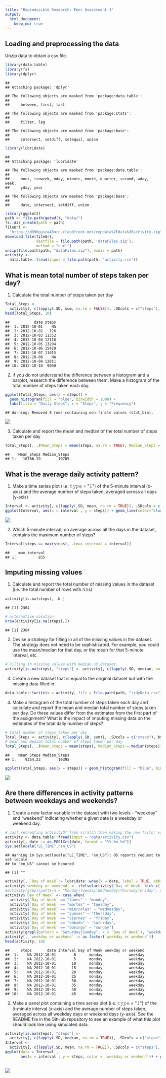 ```yaml
---
title: "Reproducible Research: Peer Assessment 1"
output: 
  html_document:
    keep_md: true
---
```



## Loading and preprocessing the data
Unzip data to obtain a csv file.


```r
library(data.table)
library(fs)
library(dplyr)
```

```
## 
## Attaching package: 'dplyr'
```

```
## The following objects are masked from 'package:data.table':
## 
##     between, first, last
```

```
## The following objects are masked from 'package:stats':
## 
##     filter, lag
```

```
## The following objects are masked from 'package:base':
## 
##     intersect, setdiff, setequal, union
```

```r
library(lubridate)
```

```
## 
## Attaching package: 'lubridate'
```

```
## The following objects are masked from 'package:data.table':
## 
##     hour, isoweek, mday, minute, month, quarter, second, wday, week,
##     yday, year
```

```
## The following objects are masked from 'package:base':
## 
##     date, intersect, setdiff, union
```

```r
library(ggplot2)
path <- file.path(getwd(), "data/")
fs::dir_create(path = path)
fileUrl <-
  "https://d396qusza40orc.cloudfront.net/repdata%2Fdata%2Factivity.zip"
download.file(fileUrl,
              destfile = file.path(path, 'dataFiles.zip'),
              method = "curl")
unzip(file.path(path, "dataFiles.zip"), exdir = path)
activity <-
  data.table::fread(input = file.path(path, "activity.csv"))
```



## What is mean total number of steps taken per day?
1. Calculate the total number of steps taken per day

```r
Total_Steps <-
  activity[, c(lapply(.SD, sum, na.rm = FALSE)), .SDcols = c("steps"), by = .(date)]
head(Total_Steps, 10)
```

```
##           date steps
##  1: 2012-10-01    NA
##  2: 2012-10-02   126
##  3: 2012-10-03 11352
##  4: 2012-10-04 12116
##  5: 2012-10-05 13294
##  6: 2012-10-06 15420
##  7: 2012-10-07 11015
##  8: 2012-10-08    NA
##  9: 2012-10-09 12811
## 10: 2012-10-10  9900
```
2. If you do not understand the difference between a histogram and a barplot, research the difference between them. Make a histogram of the total number of steps taken each day. 


```r
ggplot(Total_Steps, aes(x = steps)) +
  geom_histogram(fill = "blue", binwidth = 1000) +
  labs(title = "Daily Steps", x = "Steps", y = "Frequency")
```

```
## Warning: Removed 8 rows containing non-finite values (stat_bin).
```

![](PA1_template_files/figure-html/unnamed-chunk-3-1.png)<!-- -->

3. Calculate and report the mean and median of the total number of steps taken per day

```r
Total_Steps[, .(Mean_Steps = mean(steps, na.rm = TRUE), Median_Steps = median(steps, na.rm = TRUE))]
```

```
##    Mean_Steps Median_Steps
## 1:   10766.19        10765
```


## What is the average daily activity pattern?
1. Make a time series plot (i.e. 𝚝𝚢𝚙𝚎 = "𝚕") of the 5-minute interval (x-axis) and the average number of steps taken, averaged across all days (y-axis)


```r
Interval <- activity[, c(lapply(.SD, mean, na.rm = TRUE)), .SDcols = c("steps"), by = .(interval)] 
ggplot(Interval, aes(x = interval , y = steps)) + geom_line(color="blue", size=1) + labs(title = "Avg. Daily Steps", x = "Interval", y = "Avg. Steps per day")
```

![](PA1_template_files/figure-html/unnamed-chunk-5-1.png)<!-- -->

2. Which 5-minute interval, on average across all the days in the dataset, contains the maximum number of steps?


```r
Interval[steps == max(steps), .(max_interval = interval)]
```

```
##    max_interval
## 1:          835
```


## Imputing missing values
1. Calculate and report the total number of missing values in the dataset (i.e. the total number of rows with 𝙽𝙰s)


```r
activity[is.na(steps), .N ]
```

```
## [1] 2304
```

```r
# alternative solution
nrow(activity[is.na(steps),])
```

```
## [1] 2304
```

2. Devise a strategy for filling in all of the missing values in the dataset. The strategy does not need to be sophisticated. For example, you could use the mean/median for that day, or the mean for that 5-minute interval, etc.


```r
# Filling in missing values with median of dataset. 
activity[is.na(steps), "steps"] <- activity[, c(lapply(.SD, median, na.rm = TRUE)), .SDcols = c("steps")]
```

3. Create a new dataset that is equal to the original dataset but with the missing data filled in.


```r
data.table::fwrite(x = activity, file = file.path(path, "tidyData.csv"), quote = FALSE)
```

4. Make a histogram of the total number of steps taken each day and calculate and report the mean and median total number of steps taken per day. Do these values differ from the estimates from the first part of the assignment? What is the impact of imputing missing data on the estimates of the total daily number of steps?


```r
# total number of steps taken per day
Total_Steps <- activity[, c(lapply(.SD, sum)), .SDcols = c("steps"), by = .(date)] 
# mean and median total number of steps taken per day
Total_Steps[, .(Mean_Steps = mean(steps), Median_Steps = median(steps))]
```

```
##    Mean_Steps Median_Steps
## 1:    9354.23        10395
```

```r
ggplot(Total_Steps, aes(x = steps)) + geom_histogram(fill = "blue", binwidth = 1000) + labs(title = "Daily Steps", x = "Steps", y = "Frequency")
```

![](PA1_template_files/figure-html/unnamed-chunk-10-1.png)<!-- -->



## Are there differences in activity patterns between weekdays and weekends?
1. Create a new factor variable in the dataset with two levels – “weekday” and “weekend” indicating whether a given date is a weekday or weekend day.


```r
# Just recreating activityDT from scratch then making the new factor variable. (No need to, just want to be clear on what the entire process is.) 
activity <- data.table::fread(input = "data/activity.csv")
activity[, date := as.POSIXct(date, format = "%Y-%m-%d")]
Sys.setlocale("LC_TIME","en_US")
```

```
## Warning in Sys.setlocale("LC_TIME", "en_US"): OS reports request to set locale
## to "en_US" cannot be honored
```

```
## [1] ""
```

```r
activity[, `Day of Week`:= lubridate::wday(x = date, label = TRUE, abbr = FALSE, locale = Sys.getlocale("LC_TIME"))]
activity$`weekday or weekend` <- ifelse(activity$`Day of Week` %in% c('sábado', 'domingo'), "weekend", "weekday")
#activity[grepl(pattern = "Monday|Tuesday|Wednesday|Thursday|Friday", x = `Day of Week`), "weekday or weekend"] <- "weekday"
activity$`Day of Week` <- case_when(
  activity$`Day of Week` == "lunes" ~ "monday",
  activity$`Day of Week` == "martes" ~ "tuesday",
  activity$`Day of Week` == "miércoles" ~ "wednesday",
  activity$`Day of Week` == "jueves" ~ "thursday",
  activity$`Day of Week` == "viernes" ~ "friday",
  activity$`Day of Week` == "sábado" ~ "saturday",
  activity$`Day of Week` == "domingo" ~ "sunday")
activity[grepl(pattern = "Saturday|Sunday", x = `Day of Week`), "weekday or weekend"] <- "weekend"
activity[, `weekday or weekend` := as.factor(`weekday or weekend`)]
head(activity, 10)
```

```
##     steps       date interval Day of Week weekday or weekend
##  1:    NA 2012-10-01        0      monday            weekday
##  2:    NA 2012-10-01        5      monday            weekday
##  3:    NA 2012-10-01       10      monday            weekday
##  4:    NA 2012-10-01       15      monday            weekday
##  5:    NA 2012-10-01       20      monday            weekday
##  6:    NA 2012-10-01       25      monday            weekday
##  7:    NA 2012-10-01       30      monday            weekday
##  8:    NA 2012-10-01       35      monday            weekday
##  9:    NA 2012-10-01       40      monday            weekday
## 10:    NA 2012-10-01       45      monday            weekday
```

2. Make a panel plot containing a time series plot (i.e. 𝚝𝚢𝚙𝚎 = "𝚕") of the 5-minute interval (x-axis) and the average number of steps taken, averaged across all weekday days or weekend days (y-axis). See the README file in the GitHub repository to see an example of what this plot should look like using simulated data.


```r
activity[is.na(steps), "steps"] <-
  activity[, c(lapply(.SD, median, na.rm = TRUE)), .SDcols = c("steps")]
Interval <-
  activity[, c(lapply(.SD, mean, na.rm = TRUE)), .SDcols = c("steps"), by = .(interval, `weekday or weekend`)]
ggplot(data = Interval ,
       aes(x = interval , y = steps, color = `weekday or weekend`)) + geom_line() + labs(title = "Avg. Daily Steps by Weektype", x = "Interval", y = "No. of Steps") + facet_wrap( ~
                                                                                                                                                                                            `weekday or weekend` , ncol = 1, nrow = 2)
```

![](PA1_template_files/figure-html/unnamed-chunk-12-1.png)<!-- -->
